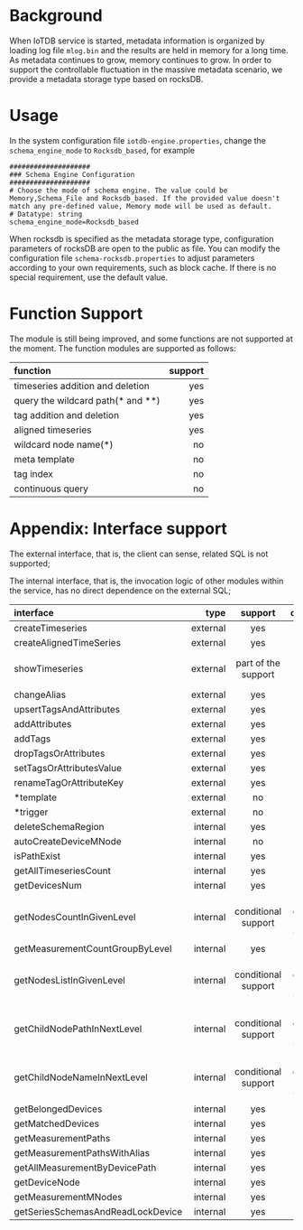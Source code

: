 <!--

    Licensed to the Apache Software Foundation (ASF) under one
    or more contributor license agreements.  See the NOTICE file
    distributed with this work for additional information
    regarding copyright ownership.  The ASF licenses this file
    to you under the Apache License, Version 2.0 (the
    "License"); you may not use this file except in compliance
    with the License.  You may obtain a copy of the License at
    
        http://www.apache.org/licenses/LICENSE-2.0
    
    Unless required by applicable law or agreed to in writing,
    software distributed under the License is distributed on an
    "AS IS" BASIS, WITHOUT WARRANTIES OR CONDITIONS OF ANY
    KIND, either express or implied.  See the License for the
    specific language governing permissions and limitations
    under the License.

-->

# Background

When IoTDB service is started, metadata information is organized by loading log file `mlog.bin` and the results are held in memory for a long time.  As metadata continues to grow, memory continues to grow.  In order to support the controllable fluctuation in the massive metadata scenario, we provide a metadata storage type based on rocksDB.

# Usage

In the system configuration file `iotdb-engine.properties`, change the `schema_engine_mode` to `Rocksdb_based`, for example
```
####################
### Schema Engine Configuration
####################
# Choose the mode of schema engine. The value could be Memory,Schema_File and Rocksdb_based. If the provided value doesn't match any pre-defined value, Memory mode will be used as default.
# Datatype: string
schema_engine_mode=Rocksdb_based
```

When rocksdb is specified as the metadata storage type, configuration parameters of rocksDB are open to the public as file. You can modify the configuration file `schema-rocksdb.properties` to adjust parameters according to your own requirements, such as block cache.  If there is no special requirement, use the default value.

# Function Support

The module is still being improved, and some functions are not supported at the moment. The function modules are supported as follows:

| function | support | 
| :-----| ----: |
| timeseries addition and deletion | yes |
| query the wildcard path(* and **) | yes |
| tag addition and deletion | yes |
| aligned timeseries | yes |
| wildcard node name(*) | no |
| meta template | no |
| tag index | no |
| continuous query | no |


# Appendix: Interface support

The external interface, that is, the client can sense, related SQL is not supported;

The internal interface, that is, the invocation logic of other modules within the service, has no direct dependence on the external SQL;

| interface | type | support | comment |
| :-----| ----: | :----: | :----: |
| createTimeseries | external | yes | |
| createAlignedTimeSeries | external | yes | |
| showTimeseries | external | part of the support | not support LATEST |
| changeAlias | external | yes | |
| upsertTagsAndAttributes | external | yes | |
| addAttributes | external | yes | |
| addTags | external | yes | |
| dropTagsOrAttributes | external | yes | |
| setTagsOrAttributesValue | external | yes | |
| renameTagOrAttributeKey | external | yes | |
| *template | external | no | |
| *trigger | external | no | |
| deleteSchemaRegion | internal | yes | |
| autoCreateDeviceMNode | internal | no | |
| isPathExist | internal | yes | |
| getAllTimeseriesCount | internal | yes | |
| getDevicesNum | internal | yes | |
| getNodesCountInGivenLevel | internal | conditional support | path does not support wildcard |
| getMeasurementCountGroupByLevel | internal | yes | |
| getNodesListInGivenLevel | internal | conditional support | path does not support wildcard |
| getChildNodePathInNextLevel | internal | conditional support | path does not support wildcard |
| getChildNodeNameInNextLevel | internal | conditional support | path does not support wildcard |
| getBelongedDevices | internal | yes | |
| getMatchedDevices | internal | yes | |
| getMeasurementPaths | internal | yes | |
| getMeasurementPathsWithAlias | internal | yes | |
| getAllMeasurementByDevicePath | internal | yes | |
| getDeviceNode | internal | yes | |
| getMeasurementMNodes | internal | yes | |
| getSeriesSchemasAndReadLockDevice | internal | yes | |